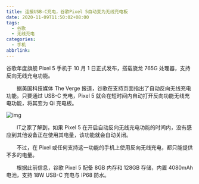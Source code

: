```yaml
---
title: 连接USB-C充电，谷歌Pixel 5自动变为无线充电板
date: 2020-11-09T11:50:02+08:00
tags:
  - 谷歌
  - 无线充电
categories:
  - 手机
abbrlink:
---
```


谷歌年度旗舰 Pixel 5 手机于 10 月 1 日正式发布，搭载骁龙 765G 处理器，支持反向无线充电功能。

　　据美国科技媒体 The Verge 报道，谷歌在支持页面指出了自动反向无线充电功能。只要通过 USB-C 充电，Pixel 5 就会在短时间内自动打开反向功能无线充电功能，将其变为 Qi 充电板。

![img](https://cdn.jsdelivr.net/gh/yakeing/Documentation@main/Hexo/images/1dab-kcieywa1386248.jpg)

　　IT之家了解到，如果 Pixel 5 在开启自动反向无线充电功能的时间内，没有感应到其他设备正在使用其电量，该功能就会自动关闭。

　　不过，在 Pixel 或任何支持这一功能的手机上使用反向无线充电，都只能提供不多的电量。

　　根据此前信息，谷歌 Pixel 5 配备 8GB 内存和 128GB 存储，内置 4080mAh 电池，支持 18W USB-C 充电与 IP68 防水。